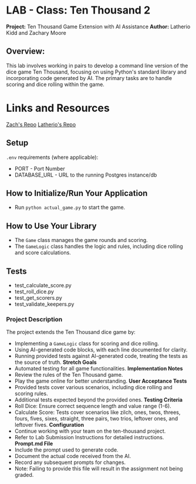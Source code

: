 # **LAB - Class: Ten Thousand 2**
**Project:** Ten Thousand Game Extension with AI Assistance
**Author:** Latherio Kidd  and Zachary Moore
## **Overview:** 
This lab involves working in pairs to develop a command line version of the dice game Ten Thousand, focusing on using Python's standard library and incorporating code generated by AI. The primary tasks are to handle scoring and dice rolling within the game.
# **Links and Resources** 
[Zach's Repo](https://github.com/JamaisVu1/ten-thousand.git)
[Latherio's Repo]()
## **Setup** 
`.env` requirements (where applicable):
- PORT - Port Number
- DATABASE_URL - URL to the running Postgres instance/db
## **How to Initialize/Run Your Application** 
- Run `python actual_game.py` to start the game.
## **How to Use Your Library** 
- The `Game` class manages the game rounds and scoring.
- The `GameLogic` class handles the logic and rules, including dice rolling and score calculations.
## **Tests** 
- test_calculate_score.py
- test_roll_dice.py
- test_get_scorers.py
- test_validate_keepers.py
### **Project Description** 
The project extends the Ten Thousand dice game by:
- Implementing a `GameLogic` class for scoring and dice rolling.
- Using AI-generated code blocks, with each line documented for clarity.
- Running provided tests against AI-generated code, treating the tests as the source of truth.
**Stretch Goals**
- Automated testing for all game functionalities.
**Implementation Notes**
- Review the rules of the Ten Thousand game.
- Play the game online for better understanding.
**User Acceptance Tests**
- Provided tests cover various scenarios, including dice rolling and scoring rules.
- Additional tests expected beyond the provided ones.
**Testing Criteria**
- Roll Dice: Ensure correct sequence length and value range (1-6).
- Calculate Score: Tests cover scenarios like zilch, ones, twos, threes, fours, fives, sixes, straight, three pairs, two trios, leftover ones, and leftover fives.
**Configuration**
- Continue working with your team on the ten-thousand project.
- Refer to Lab Submission Instructions for detailed instructions.
**Prompt.md File**
- Include the prompt used to generate code.
- Document the actual code received from the AI.
- Record any subsequent prompts for changes.
- Note: Failing to provide this file will result in the assignment not being graded.